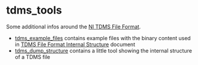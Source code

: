 # tdms_tools

Some additional infos around the [NI TDMS File Format](https://www.ni.com/de-de/support/documentation/supplemental/06/the-ni-tdms-file-format.html).

- [tdms_example_files](tdms_example_files/tdms-file-format-internal-structure/readme.md) contains example files with the binary content used in [TDMS File Format Internal Structure](https://www.ni.com/en-us/support/documentation/supplemental/07/tdms-file-format-internal-structure.html) document
- [tdms_dump_structure](tdms_dump_structure/README.md) contains a little tool showing the internal structure of a TDMS file
